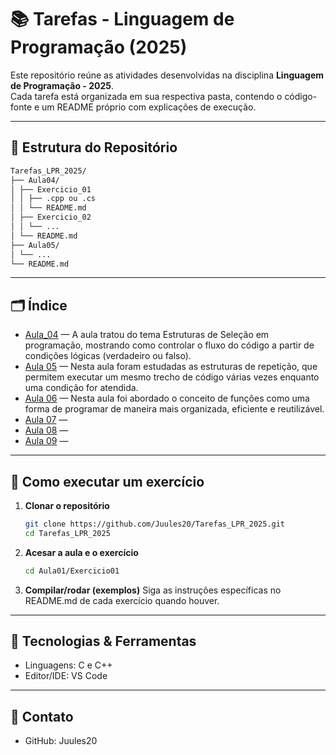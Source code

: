 # 📚 Tarefas - Linguagem de Programação (2025)

Este repositório reúne as atividades desenvolvidas na disciplina **Linguagem de Programação - 2025**.  
Cada tarefa está organizada em sua respectiva pasta, contendo o código-fonte e um README próprio com explicações de execução.

---

## 📂 Estrutura do Repositório

```bash
Tarefas_LPR_2025/
├── Aula04/
│ ├── Exercicio_01
│ │ ├── .cpp ou .cs
│ │ └── README.md 
│ ├── Exercicio_02
│ │ └── ...
│ └── README.md 
├── Aula05/
│ └── ...
└── README.md
```

---

## 🗂️ Índice

- [Aula_04](/Aula04) — A aula tratou do tema Estruturas de Seleção em programação, mostrando como controlar o fluxo do código a
partir de condições lógicas (verdadeiro ou falso).
- [Aula 05](/Aula05) — Nesta aula foram estudadas as estruturas de repetição, que permitem executar um mesmo trecho de código
várias vezes enquanto uma condição for atendida.
- [Aula 06](/Aula06) — Nesta aula foi abordado o conceito de funções como uma forma de programar de maneira mais organizada,
eficiente e reutilizável.
- [Aula 07](/Aula07) —
- [Aula 08](/Aula08) —
- [Aula 09](/Aula09) —

---

## 🚀 Como executar um exercício

1. **Clonar o repositório**
   ```bash
   git clone https://github.com/Juules20/Tarefas_LPR_2025.git
   cd Tarefas_LPR_2025

2. **Acesar a aula e o exercício**
   ```bash
   cd Aula01/Exercicio01

3. **Compilar/rodar (exemplos)**
   Siga as instruções específicas no README.md de cada exercício quando houver.

---

## 🔧 Tecnologias & Ferramentas

- Linguagens: C e C++
- Editor/IDE: VS Code 

---

## 📩 Contato

- GitHub: Juules20

